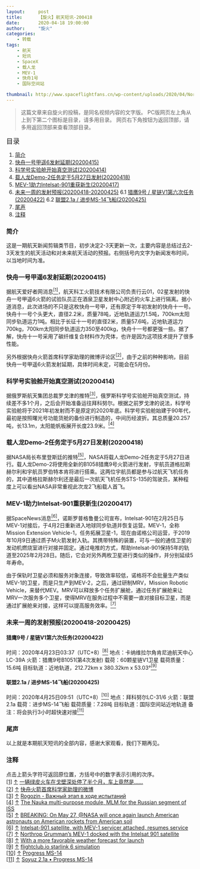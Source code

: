 ```yaml
---
layout:     post
title:      【旋火】航天短讯-200418
date:       2020-04-18 19:00:00
author:     "旋火"
categories:
    - 转载
tags:
    - 航天
    - 短讯
    - SpaceX
    - 载人龙
    - MEV-1
    - 快舟1号
    - 国际空间站

thumbnail: http://www.spaceflightfans.cn/wp-content/uploads/2020/04/Northrop-Grumman-Successfully-Completes-Historic-First-Docking-of-Mission-Extension-Vehicle-with-Intelsat-901-Satellite-1.jpg"
---
```

>这篇文章来自旋火的投稿，是同名视频内容的文字版。
>PC版网页左上角从上到下第二个图标是目录，请多用目录。
>网页右下角按钮为返回顶部，请多用返回顶部来查看顶部目录。

<escape><font size=4>目录</font></escape>

1. [简介](#简介)
2. [快舟一号甲遥6发射延期(20200415)](#快舟一号甲遥6发射延期-20200415)
3. [科学号实验舱开始真空测试(20200414)](#科学号实验舱开始真空测试-20200414)
4. [载人龙Demo-2任务定于5月27日发射(20200418)](#载人龙Demo-2任务定于5月27日发射-20200418)
5. [MEV-1助力Intelsat-901重获新生(20200417)](#MEV-1助力Intelsat-901重获新生-20200417)
6. [未来一周的发射预报(20200418-20200425)](#未来一周的发射预报-20200418-20200425)
   6.1 [猎鹰9号 / 星链V1第六次任务(20200422)](#猎鹰9号-星链V1第六次任务-20200422)
   6.2 [联盟2.1a / 进步MS-14飞船(20200425)](#联盟2.1a-进步MS-14飞船-20200425)
7. [尾声](#尾声)
8. [注释](#注释)

### 简介

这是一期航天新闻剪辑类节目，初步决定2-3天更新一次，主要内容是总结过去2-3天发生的航天活动和对未来航天活动的预报。右侧括号内文字为新闻发布时间，以当地时间为准。

### 快舟一号甲遥6发射延期(20200415)

据航天爱好者网消息<escape><a name = "ref_1_s"><a href="#ref_1_d"><sup>[1]</sup></a></escape>，航天科工火箭技术有限公司负责行云01，02星发射的快舟一号甲遥6火箭的试验队员正在酒泉卫星发射中心附近的火车上进行隔离。据小道消息，此次进场的不只是这枚快舟一号甲，还有原定于年初发射的快舟十一号。快舟十一号个头更大，直径2.2米，质量78吨，近地轨道运力1.5吨，700km太阳同步轨道运力1吨。相比于长征十一号的直径2米，质量57.6吨，近地轨道运力700kg，700km太阳同步轨道运力350至400kg，快舟十一号都更强一些。据了解，快舟十一号采用了碳纤维复合材料作为壳体，也许是因为这项技术提升了很多性能。

另外根据快舟火箭首席科学家助理的微博评论区<escape><a name = "ref_2_s"><a href="#ref_2_d"><sup>[2]</sup></a></escape>，由于之前的种种影响，目前快舟一号甲遥6火箭发射延期，具体时间未定，可能会在5月份。

### 科学号实验舱开始真空测试(20200414)

据俄罗斯航天集团总裁罗戈津的推特<escape><a name = "ref_3_s"><a href="#ref_3_d"><sup>[3]</sup></a></escape>，俄罗斯科学号实验舱开始真空测试，持续差不多1个月，之后会开始准备运往拜科努尔。根据之前罗戈津的说法，科学号实验舱将于2021年初发射而不是原定的2020年底。科学号实验舱始建于90年代，最初是按照曙光号功能货舱的备份进行制造的，中间历经波折。其总质量20.257吨，长13.1m，太阳能帆板展开长度23.9米。<escape><a name = "ref_4_s"><a href="#ref_4_d"><sup>[4]</sup></a></escape>

### 载人龙Demo-2任务定于5月27日发射(20200418)

据NASA局长布里登斯廷的推特<escape><a name = "ref_5_s"><a href="#ref_5_d"><sup>[5]</sup></a></escape>，NASA将载人龙Demo-2任务定于5月27日进行。载人龙Demo-2将使用全新的B1058猎鹰9号火箭进行发射，宇航员道格拉斯赫尔利和宇航员罗伯特本肯将进行搭乘。这两位宇航员都是参与过航天飞机任务的，其中道格拉斯赫尔利还是最后一次航天飞机任务STS-135的驾驶员，某种程度上可以看出NASA非常重视此次龙2飞船载人首飞。

### MEV-1助力Intelsat-901重获新生(20200417)

据SpaceNews消息<escape><a name = "ref_6_s"><a href="#ref_6_d"><sup>[6]</sup></a></escape>，诺斯罗普格鲁曼公司宣布，Intelsat-901在2月25日与MEV-1对接后，于4月2日重新进入地球同步轨道并恢复运营。MEV-1，全称Mission Extension Vehicle-1，任务拓展卫星-1，现在由诺格公司运营，于2019年10月9日通过质子M火箭发射入轨。其携带特殊的装置，可与一般的通信卫星的发动机燃烧室进行对接并固定。通过电推的方式，帮助Intelsat-901保持5年的轨道至2025年2月28日。随后，它会对另外两枚卫星进行类似的操作，并分别延续5年寿命。

由于保轨时卫星必须和服务对象连接，导致效率较低，诺格将不会批量生产类似MEV-1的卫星，而是只生产到MEV-2，之后，通过研制MRV，Mission Robotic Vehicle，来替代MEV。MRV可以释放多个任务扩展舱，通过任务扩展舱来让MRV一次服务多个卫星，使得MRV在服务过程中不需要一直对接目标卫星，而是通过扩展舱来对接，这样可以提高服务效率。<escape><a name = "ref_7_s"><a href="#ref_7_d"><sup>[7]</sup></a></escape>

### 未来一周的发射预报(20200418-20200425)

#### 猎鹰9号 / 星链V1第六次任务(20200422)

时间：2020年4月23日03:37（UTC+8）<escape><a name = "ref_8_s"><a href="#ref_8_d"><sup>[8]</sup></a></escape>
地点：卡纳维拉尔角肯尼迪航天中心LC-39A
火箭：猎鹰9号B1051(第4次发射)
载荷：60颗星链V1卫星
载荷质量：15.6吨
目标轨道：近地轨道，212.72km x 380.32km x 53.03°<escape><a name = "ref_9_s"><a href="#ref_9_d"><sup>[9]</sup></a></escape>

#### 联盟2.1a / 进步MS-14飞船(20200425)

时间：2020年4月25日09:51（UTC+8）<escape><a name = "ref_10_s"><a href="#ref_10_d"><sup>[10]</sup></a></escape>
地点：拜科努尔LC-31/6
火箭：联盟2.1a
载荷：进步MS-14飞船
载荷质量：7.28吨
目标轨道：国际空间站近地轨道
备注：将会执行3小时超快速对接<escape><a name = "ref_11_s"><a href="#ref_11_d"><sup>[11]</sup></a></escape>

### 尾声

以上就是本期航天短讯的全部内容，感谢大家观看，我们下期再见。

### 注释

点击上箭头字符可返回原位置，方括号中的数字表示引用的次序。
<escape></br><a name = "ref_1_d"><a href = "#ref_1_d">[1]</a></a></escape> <escape><a href = "#ref_1_s">↑</a></escape> <escape><a href = "http://www.spaceflightfans.cn/71231.html">一辆绿皮火车在戈壁深处停了半个月，车上竟然是……</a></br><a name = "ref_2_d"><a href = "#ref_2_d">[2]</a></a></escape> <escape><a href = "#ref_2_s">↑</a></escape> <escape><a href = "https://weibo.com/6065432153/IDrdbdH6G">快舟火箭首席科学家助理的微博</a></br><a name = "ref_3_d"><a href = "#ref_3_d">[3]</a></a></escape> <escape><a href = "#ref_3_s">↑</a></escape> <escape><a href = "https://twitter.com/Rogozin/status/1250840997845704706">Rogozin - Важный этап в ходе испытаний</a></br><a name = "ref_4_d"><a href = "#ref_4_d">[4]</a></a></escape> <escape><a href = "#ref_4_s">↑</a></escape> <escape><a href = "http://www.russianspaceweb.com/iss_fgb2.html">The Nauka multi-purpose module, MLM,for the Russian segment of ISS</a></br><a name = "ref_5_d"><a href = "#ref_5_d">[5]</a></a></escape> <escape><a href = "#ref_5_s">↑</a></escape> <escape><a href = "https://twitter.com/JimBridenstine/status/1251178705633841167">BREAKING: On May 27, @NASA will once again launch American astronauts on American rockets from American soil</a></br><a name = "ref_6_d"><a href = "#ref_6_d">[6]</a></a></escape> <escape><a href = "#ref_6_s">↑</a></escape> <escape><a href = "https://spacenews.com/intelsat-901-satellite-with-mev-1-servicer-attached-resumes-service/">Intelsat-901 satellite, with MEV-1 servicer attached, resumes service</a></br><a name = "ref_7_d"><a href = "#ref_7_d">[7]</a></a></escape> <escape><a href = "#ref_7_s">↑</a></escape> <escape><a href = "https://www.youtube.com/watch?v=pHrxDGafnV4">Northrop Grumman’s MEV-1 docked with the Intelsat 901 satellite</a></br><a name = "ref_8_d"><a href = "#ref_8_d">[8]</a></a></escape> <escape><a href = "#ref_8_s">↑</a></escape> <escape><a href = "https://twitter.com/SpaceX/status/1252344682807353344">With a more favorable weather forecast for launch</a></br><a name = "ref_9_d"><a href = "#ref_9_d">[9]</a></a></escape> <escape><a href = "#ref_9_s">↑</a></escape> <escape><a href = "https://flightclub.io/result/telemetry?id=ac89ce58-756b-4206-9020-9346d9d7d372">flightclub.io starlink 6 simulation</a></br><a name = "ref_10_d"><a href = "#ref_10_d">[10]</a></a></escape> <escape><a href = "#ref_10_s">↑</a></escape> <escape><a href = "https://nextspaceflight.com/launches/details/906">Progress MS-14</a></br><a name = "ref_11_d"><a href = "#ref_11_d">[11]</a></a></escape> <escape><a href = "#ref_11_s">↑</a></escape> <escape><a href = "http://www.spaceflightfans.cn/event/soyuz-2-1a-%e2%80%a2-progress-%d0%bcs-14%ef%bc%8875p%ef%bc%89%e8%b4%a7%e8%bf%90%e9%a3%9e%e8%88%b9-%e2%80%a2-%e5%9b%bd%e9%99%85%e7%a9%ba%e9%97%b4%e7%ab%99%e8%a1%a5%e7%bb%99%e4%bb%bb%e5%8a%a1?instance_id=3207">Soyuz 2.1a • Progress МS-14</a></escape>
